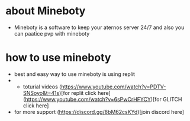 # about Mineboty 

- Mineboty is a software to keep your aternos server 24/7 and also you can paatice pvp with mineboty


# how to use mineboty

- best and easy way to use mineboty is using replit 
- - toturial videos (https://www.youtube.com/watch?v=PDTV-SNSoyo&t=41s)[for replit click here] (https://www.youtube.com/watch?v=6sPwCrHFYCY)[for GLITCH click here]
- for more support (https://discord.gg/8bM62csKYd)[join discord here]
